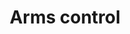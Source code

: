 ---
title: Arms control
longTitle: 'Arms control'
tags:
- gccommon
french:
- "[[Controle des armements]]"
usedFor:
- "[[Arms limitation]]"
- "[[Arms reduction]]"
- "[[Disarmament]]"
- "[[Non-proliferation]]"
---